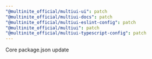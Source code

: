 ```yaml
---
"@multinite_official/multiui-ui": patch
"@multinite_official/multiui-docs": patch
"@multinite_official/multiui-eslint-config": patch
"@multinite_official/multiui": patch
"@multinite_official/multiui-typescript-config": patch
---
```


Core package.json update
